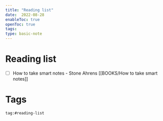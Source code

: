 ```yaml
---
title: "Reading list"
date:  2022-08-28
enableToc: true
openToc: true
tags: 
type: basic-note
---
```

# Reading list
- [ ] How to take smart notes - Stone Ahrens [[BOOKS/How to take smart notes]]

# Tags
```query
tag:#reading-list
```